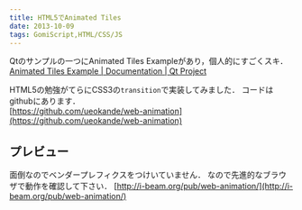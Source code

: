 ```yaml
---
title: HTML5でAnimated Tiles
date: 2013-10-09
tags: GomiScript,HTML/CSS/JS
---
```


Qtのサンプルの一つにAnimated Tiles Exampleがあり，個人的にすごくスキ．<br />[Animated Tiles Example | Documentation | Qt Project](http://qt-project.org/doc/qt-4.8/animation-animatedtiles.html)

HTML5の勉強がてらにCSS3の`transition`で実装してみました．
コードはgithubにあります．<br />[https://github.com/ueokande/web-animation](https://github.com/ueokande/web-animation)

## プレビュー

面倒なのでベンダープレフィクスをつけいていません．
なので先進的なブラウザで動作を確認して下さい．
[http://i-beam.org/pub/web-animation/](http://i-beam.org/pub/web-animation/)

